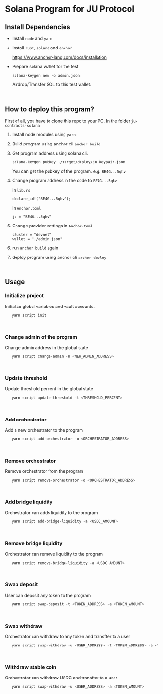 # Solana Program for JU Protocol


## Install Dependencies

- Install `node` and `yarn`

- Install `rust`, `solana` and `anchor`

    https://www.anchor-lang.com/docs/installation

- Prepare solana wallet for the test

    ```
    solana-keygen new -o admin.json
    ```

    Airdrop/Transfer SOL to this test wallet.

<br/>

## How to deploy this program?

First of all, you have to clone this repo to your PC.
In the folder `ju-contracts-solana`

1. Install node modules using `yarn`

2. Build program using anchor cli `anchor build`

3. Get program address using solana cli.

    `solana-keygen pubkey ./target/deploy/ju-keypair.json`
   
   You can get the pubkey of the program. e.g. `BE4G...5qhv`

4. Change program address in the code to `BE4G...5qhv`

   in `lib.rs`
   ```
   declare_id!("BE4G...5qhv");
   ```
   in `Anchor.toml`
   ```
   ju = "BE4G...5qhv"
   ```

5. Change provider settings in `Anchor.toml`
   ```
   cluster = "devnet"
   wallet = "./admin.json"
   ```

6. run `anchor build` again

7. deploy program using anchor cli `anchor deploy`

<br/>

## Usage

### Initialize project

Initialize global variables and vault accounts.

```js
   yarn script init
```
<br/>

### Change admin of the program

Change admin address in the global state

```js
   yarn script change-admin -n <NEW_ADMIN_ADDRESS>
```
<br/>

### Update threshold

Update threshold percent in the global state

```js
   yarn script update-threshold -t <THRESHOLD_PERCENT>
```

<br/>

### Add orchestrator

Add a new orchestrator to the program

```js
   yarn script add-orchestrator -o <ORCHESTRATOR_ADDRESS>
```

<br/>

### Remove orchestrator

Remove orchestrator from the program

```js
   yarn script remove-orchestrator -o <ORCHESTRATOR_ADDRESS>
```

<br/>

### Add bridge liquidity

Orchestrator can adds liquidity to the program

```js
   yarn script add-bridge-liquidity -a <USDC_AMOUNT>
```

<br/>

### Remove bridge liquidity

Orchestrator can remove liquidity to the program

```js
   yarn script remove-bridge-liquidity -a <USDC_AMOUNT>
```

<br/>

### Swap deposit

User can deposit any token to the program

```js
   yarn script swap-deposit -t <TOKEN_ADDRESS> -a <TOKEN_AMOUNT>
```

<br/>

### Swap withdraw

Orchestrator can withdraw to any token and transfter to a user

```js
   yarn script swap-withdraw -u <USER_ADDRESS> -t <TOKEN_ADDRESS> -a <TOKEN_AMOUNT>
```

<br/>

### Withdraw stable coin

Orchestrator can withdraw USDC and transfter to a user

```js
   yarn script swap-withdraw -u <USER_ADDRESS> -a <TOKEN_AMOUNT>
```